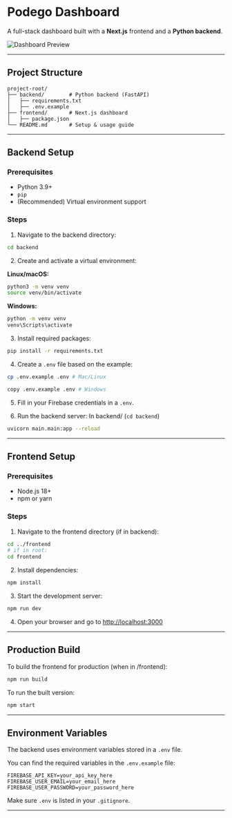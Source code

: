 # Podego Dashboard

A full-stack dashboard built with a **Next.js** frontend and a **Python backend**.

![Dashboard Preview]([https://ibb.co/5X9CZgn6](https://i.ibb.co/RGSt8kB9/image.png))

---

## Project Structure

```
project-root/
├── backend/        # Python backend (FastAPI)
│   ├── requirements.txt
│   ├── .env.example
├── frontend/       # Next.js dashboard
│   ├── package.json
└── README.md       # Setup & usage guide

```

---

## Backend Setup

### Prerequisites

- Python 3.9+
- `pip`
- (Recommended) Virtual environment support

### Steps

1. Navigate to the backend directory:

```bash
cd backend
```

2. Create and activate a virtual environment:

**Linux/macOS:**

```bash
python3 -m venv venv
source venv/bin/activate
```

**Windows:**

```bash
python -m venv venv
venv\Scripts\activate
```

3. Install required packages:

```bash
pip install -r requirements.txt
```

4. Create a `.env` file based on the example:

```bash
cp .env.example .env # Mac/Linux

copy .env.example .env # Windows
```

5. Fill in your Firebase credentials in a `.env`.

6. Run the backend server:
   In backend/ (`cd backend`)

```bash
uvicorn main.main:app --reload
```

---

## Frontend Setup

### Prerequisites

- Node.js 18+
- npm or yarn

### Steps

1. Navigate to the frontend directory (if in backend):

```bash
cd ../frontend
# if in root:
cd frontend
```

2. Install dependencies:

```bash
npm install
```

3. Start the development server:

```bash
npm run dev
```

4. Open your browser and go to [http://localhost:3000](http://localhost:3000)

---

## Production Build

To build the frontend for production (when in /frontend):

```bash
npm run build
```

To run the built version:

```bash
npm start
```

---

## Environment Variables

The backend uses environment variables stored in a `.env` file.

You can find the required variables in the `.env.example` file:

```env
FIREBASE_API_KEY=your_api_key_here
FIREBASE_USER_EMAIL=your_email_here
FIREBASE_USER_PASSWORD=your_password_here
```

Make sure `.env` is listed in your `.gitignore`.

---
